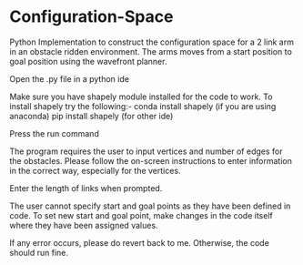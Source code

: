 # Configuration-Space
Python Implementation to construct the configuration space for a 2 link arm in an obstacle ridden environment. The arms moves from a start position to goal position using the wavefront planner.

Open the .py file in a python ide

Make sure you have shapely module installed for the code to work.
To install shapely try the following:-
conda install shapely (if you are using anaconda)
pip install shapely (for other ide)

Press the run command

The program requires the user to input vertices and number of edges for the obstacles.
Please follow the on-screen instructions to enter information in the correct way, especially for the vertices.

Enter the length of links when prompted.

The user cannot specify start and goal points as they have been defined in code.
To set new start and goal point, make changes in the code itself where they have been assigned values.

If any error occurs, please do revert back to me. Otherwise, the code should run fine. 
